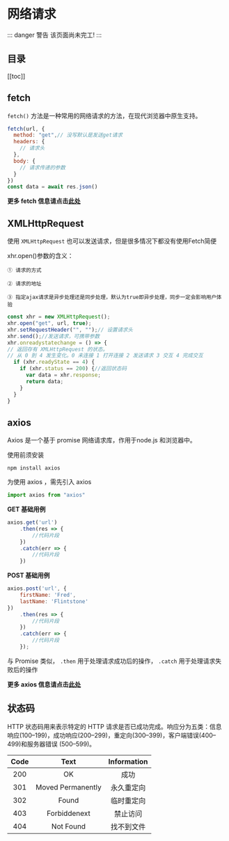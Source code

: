# 网络请求

::: danger 警告
该页面尚未完工!
:::

## 目录

[[toc]]

## fetch

`fetch()` 方法是一种常用的网络请求的方法，在现代浏览器中原生支持。

````JavaScript
fetch(url, {
  method: "get",// 没写默认是发送get请求
  headers: {
    // 请求头
  },
  body: {
    // 请求传递的参数
  }
})
const data = await res.json()
````

**更多 fetch 信息请点击[此处](https://developer.mozilla.org/zh-CN/docs/Web/API/Fetch_API)**

## XMLHttpRequest

使用 `XMLHttpRequest` 也可以发送请求，但是很多情况下都没有使用Fetch简便

xhr.open()参数的含义：

    ① 请求的方式

    ② 请求的地址

    ③ 指定ajax请求是异步处理还是同步处理，默认为true即异步处理，同步一定会影响用户体验

````JavaScript
const xhr = new XMLHttpRequest();
xhr.open("get", url, true);
xhr.setRequestHeader("", "");// 设置请求头
xhr.send();//发送请求，可携带参数
xhr.onreadystatechange = () => {
// 返回存有 XMLHttpRequest 的状态。
// 从 0 到 4 发生变化。0 未连接 1 打开连接 2 发送请求 3 交互 4 完成交互
  if (xhr.readyState == 4) {
    if (xhr.status == 200) {//返回状态码
      var data = xhr.response;
      return data;
    }
  }
}
````

## axios

Axios 是一个基于 promise 网络请求库，作用于node.js 和浏览器中。

使用前须安装

````
npm install axios
````

为使用 axios ，需先引入 axios

````JavaScript
import axios from "axios"
````

**GET 基础用例**

````JavaScript
axios.get('url')
    .then(res => {
        //代码片段
    })
    .catch(err => {
        //代码片段
    })
````

**POST 基础用例**

````JavaScript
axios.post('url', {
    firstName: 'Fred',
    lastName: 'Flintstone'
})
    .then(res => {
        //代码片段
    })
    .catch(err => {
        //代码片段
    });
````

与 Promise 类似， `.then` 用于处理请求成功后的操作， `.catch` 用于处理请求失败后的操作

**更多 axios 信息请点击[此处](https://www.axios-http.cn/docs/intro)**

## 状态码

HTTP 状态码用来表示特定的 HTTP 请求是否已成功完成。响应分为五类：信息响应(100–199)，成功响应(200–299)，重定向(300–399)，客户端错误(400–499)和服务器错误 (500–599)。

|Code|Text|Information|
|:--:|:--:|:---------:|
|200|OK|成功|
|301|Moved Permanently|永久重定向|
|302|Found|临时重定向|
|403|Forbiddenext|禁止访问|
|404|Not Found|找不到文件|